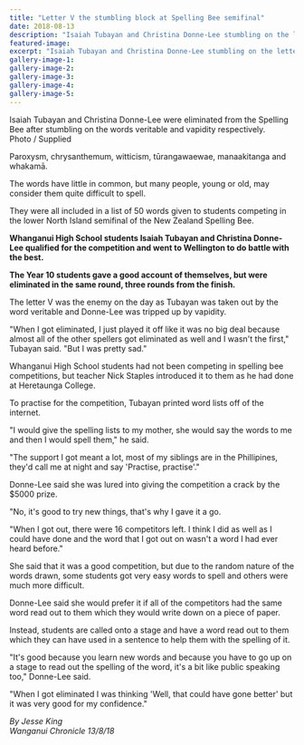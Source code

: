 ```yaml
---
title: "Letter V the stumbling block at Spelling Bee semifinal"
date: 2018-08-13
description: "Isaiah Tubayan and Christina Donne-Lee stumbling on the letter V at Spelling Bee semifinal..."
featured-image: 
excerpt: "Isaiah Tubayan and Christina Donne-Lee stumbling on the letter V at Spelling Bee semifinal."
gallery-image-1: 
gallery-image-2: 
gallery-image-3: 
gallery-image-4: 
gallery-image-5: 
---
```


<p><span>Isaiah Tubayan and Christina Donne-Lee were eliminated from the Spelling Bee after stumbling on the words veritable and vapidity respectively. <br />Photo / Supplied</span></p>
<p class="element element-paragraph">Paroxysm, chrysanthemum, witticism, tūrangawaewae, manaakitanga and whakamā.</p>
<p class="element element-paragraph">The words have little in common, but many people, young or old, may consider them quite difficult to spell.</p>
<p class="element element-paragraph">They were all included in a list of 50 words given to students competing in the lower North Island semifinal of the New Zealand Spelling Bee.</p>
<p class="element element-paragraph"><strong>Whanganui High School students Isaiah Tubayan and Christina Donne-Lee qualified for the competition and went to Wellington to do battle with the best.</strong></p>
<p class="element element-paragraph"><strong>The Year 10 students gave a good account of themselves, but were eliminated in the same round, three rounds from the finish.</strong></p>
<p class="element element-paragraph">The letter V was the enemy on the day as Tubayan was taken out by the word veritable and Donne-Lee was tripped up by vapidity.</p>
<p class="element element-paragraph">"When I got eliminated, I just played it off like it was no big deal because almost all of the other spellers got eliminated as well and I wasn't the first," Tubayan said. "But I was pretty sad."</p>
<p class="element element-paragraph">Whanganui High School students had not been competing in spelling bee competitions, but teacher Nick Staples introduced it to them as he had done at Heretaunga College.</p>
<p class="element element-paragraph">To practise for the competition, Tubayan printed word lists off of the internet.</p>
<p class="element element-paragraph">"I would give the spelling lists to my mother, she would say the words to me and then I would spell them," he said.</p>
<p class="element element-paragraph">"The support I got meant a lot, most of my siblings are in the Phillipines, they'd call me at night and say 'Practise, practise'."</p>
<p class="element element-paragraph">Donne-Lee said she was lured into giving the competition a crack by the $5000 prize.</p>
<p class="element element-paragraph">"No, it's good to try new things, that's why I gave it a go.</p>
<p class="element element-paragraph">"When I got out, there were 16 competitors left. I think I did as well as I could have done and the word that I got out on wasn't a word I had ever heard before."</p>
<p class="element element-paragraph">She said that it was a good competition, but due to the random nature of the words drawn, some students got very easy words to spell and others were much more difficult.</p>
<p class="element element-paragraph">Donne-Lee said she would prefer it if all of the competitors had the same word read out to them which they would write down on a piece of paper.</p>
<p class="element element-paragraph">Instead, students are called onto a stage and have a word read out to them which they can have used in a sentence to help them with the spelling of it.</p>
<p class="element element-paragraph">"It's good because you learn new words and because you have to go up on a stage to read out the spelling of the word, it's a bit like public speaking too," Donne-Lee said.</p>
<p class="element element-paragraph">"When I got eliminated I was thinking 'Well, that could have gone better' but it was very good for my confidence."</p>
<p><em>By Jesse King<br />Wanganui Chronicle 13/8/18</em></p>

